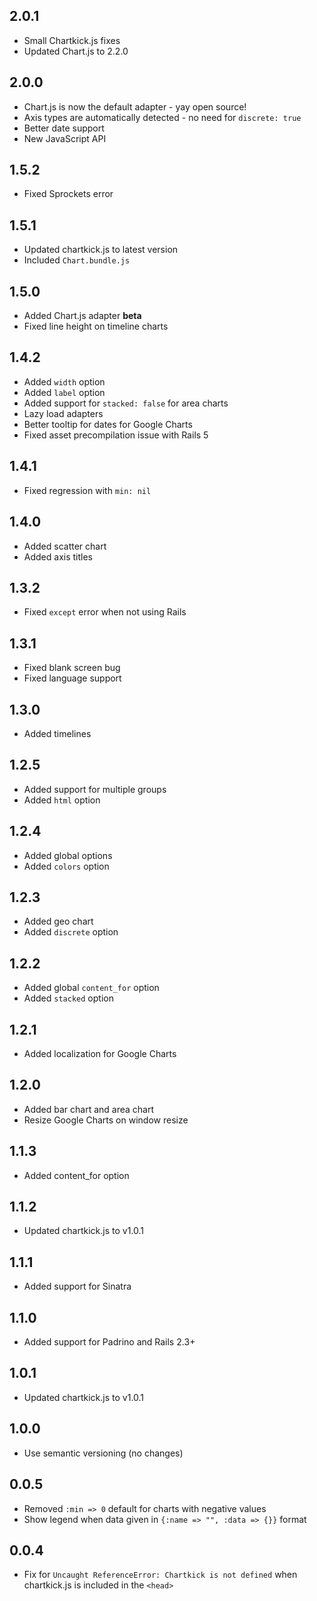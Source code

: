 ## 2.0.1

- Small Chartkick.js fixes
- Updated Chart.js to 2.2.0

## 2.0.0

- Chart.js is now the default adapter - yay open source!
- Axis types are automatically detected - no need for `discrete: true`
- Better date support
- New JavaScript API

## 1.5.2

- Fixed Sprockets error

## 1.5.1

- Updated chartkick.js to latest version
- Included `Chart.bundle.js`

## 1.5.0

- Added Chart.js adapter **beta**
- Fixed line height on timeline charts

## 1.4.2

- Added `width` option
- Added `label` option
- Added support for `stacked: false` for area charts
- Lazy load adapters
- Better tooltip for dates for Google Charts
- Fixed asset precompilation issue with Rails 5

## 1.4.1

- Fixed regression with `min: nil`

## 1.4.0

- Added scatter chart
- Added axis titles

## 1.3.2

- Fixed `except` error when not using Rails

## 1.3.1

- Fixed blank screen bug
- Fixed language support

## 1.3.0

- Added timelines

## 1.2.5

- Added support for multiple groups
- Added `html` option

## 1.2.4

- Added global options
- Added `colors` option

## 1.2.3

- Added geo chart
- Added `discrete` option

## 1.2.2

- Added global `content_for` option
- Added `stacked` option

## 1.2.1

- Added localization for Google Charts

## 1.2.0

- Added bar chart and area chart
- Resize Google Charts on window resize

## 1.1.3

- Added content_for option

## 1.1.2

- Updated chartkick.js to v1.0.1

## 1.1.1

- Added support for Sinatra

## 1.1.0

- Added support for Padrino and Rails 2.3+

## 1.0.1

- Updated chartkick.js to v1.0.1

## 1.0.0

- Use semantic versioning (no changes)

## 0.0.5

- Removed `:min => 0` default for charts with negative values
- Show legend when data given in `{:name => "", :data => {}}` format

## 0.0.4

- Fix for `Uncaught ReferenceError: Chartkick is not defined` when chartkick.js is included in the `<head>`
